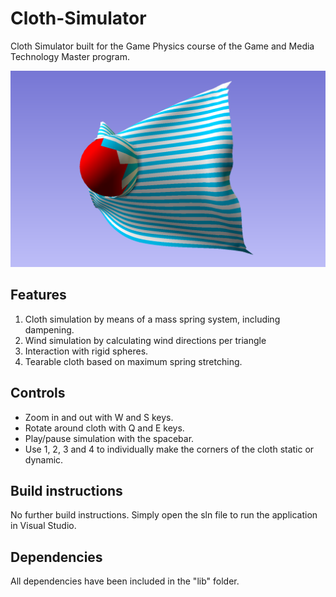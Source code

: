 # Cloth-Simulator
Cloth Simulator built for the Game Physics course of the Game and Media Technology Master program.

![preview](preview.png)

## Features
1. Cloth simulation by means of a mass spring system, including dampening.
2. Wind simulation by calculating wind directions per triangle
3. Interaction with rigid spheres.
4. Tearable cloth based on maximum spring stretching.

## Controls
- Zoom in and out with W and S keys.
- Rotate around cloth with Q and E keys.
- Play/pause simulation with the spacebar.
- Use 1, 2, 3 and 4 to individually make the corners of the cloth static or dynamic.

## Build instructions
No further build instructions. 
Simply open the sln file to run the application in Visual Studio.

## Dependencies
All dependencies have been included in the "lib" folder.
